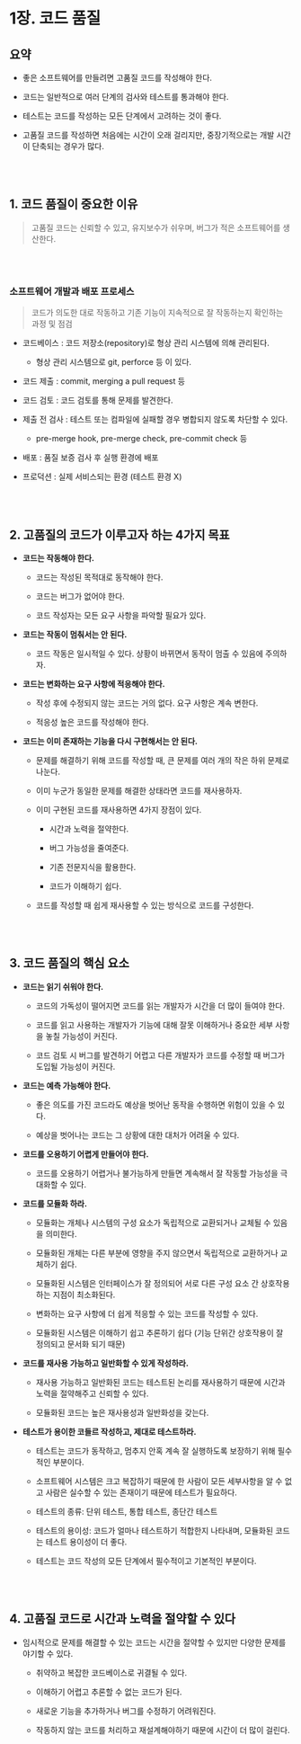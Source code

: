 # 1장. 코드 품질

## 요약

* 좋은 소프트웨어를 만들려면 고품질 코드를 작성해야 한다.


* 코드는 일반적으로 여러 단계의 검사와 테스트를 통과해야 한다.


* 테스트는 코드를 작성하는 모든 단계에서 고려하는 것이 좋다.


* 고품질 코드를 작성하면 처음에는 시간이 오래 걸리지만, 중장기적으로는 개발 시간이 단축되는 경우가 많다.

<br><br>

## 1. 코드 품질이 중요한 이유
> 고품질 코드는 신뢰할 수 있고, 유지보수가 쉬우며, 버그가 적은 소프트웨어를 생산한다.

<br><br>

### 소프트웨어 개발과 배포 프로세스
> 코드가 의도한 대로 작동하고 기존 기능이 지속적으로 잘 작동하는지 확인하는 과정 및 점검

* 코드베이스 : 코드 저장소(repository)로 형상 관리 시스템에 의해 관리된다.

  * 형상 관리 시스템으로 git, perforce 등 이 있다.


* 코드 제출 : commit, merging a pull request 등


* 코드 검토 : 코드 검토를 통해 문제를 발견한다.


* 제출 전 검사 : 테스트 또는 컴파일에 실패할 경우 병합되지 않도록 차단할 수 있다.
  * pre-merge hook, pre-merge check, pre-commit check 등


* 배포 : 품질 보증 검사 후 실행 환경에 배포  


* 프로덕션 : 실제 서비스되는 환경 (테스트 환경 X)  


<br><br>

## 2. 고품질의 코드가 이루고자 하는 4가지 목표

* **코드는 작동해야 한다.**

  * 코드는 작성된 목적대로 동작해야 한다.
  
  * 코드는 버그가 없어야 한다.
  
  * 코드 작성자는 모든 요구 사항을 파악할 필요가 있다.


* **코드는 작동이 멈춰서는 안 된다.**

  * 코드 작동은 일시적일 수 있다. 상황이 바뀌면서 동작이 멈출 수 있음에 주의하자.


* **코드는 변화하는 요구 사항에 적응해야 한다.**

  * 작성 후에 수정되지 않는 코드는 거의 없다. 요구 사항은 계속 변한다.
  
  * 적응성 높은 코드를 작성해야 한다.

  
* **코드는 이미 존재하는 기능을 다시 구현해서는 안 된다.**
  
  * 문제를 해결하기 위해 코드를 작성할 때, 큰 문제를 여러 개의 작은 하위 문제로 나눈다.

  * 이미 누군가 동일한 문제를 해결한 상태라면 코드를 재사용하자.

  * 이미 구현된 코드를 재사용하면 4가지 장점이 있다.
    
    * 시간과 노력을 절약한다.
    
    * 버그 가능성을 줄여준다.
    
    * 기존 전문지식을 활용한다.
    
    * 코드가 이해하기 쉽다.
  
  * 코드를 작성할 때 쉽게 재사용할 수 있는 방식으로 코드를 구성한다.


<br><br>

## 3. 코드 품질의 핵심 요소

* **코드는 읽기 쉬워야 한다.**

  * 코드의 가독성이 떨어지면 코드를 읽는 개발자가 시간을 더 많이 들여야 한다.
  
  * 코드를 읽고 사용하는 개발자가 기능에 대해 잘못 이해하거나 중요한 세부 사항을 놓칠 가능성이 커진다.
  
  * 코드 검토 시 버그를 발견하기 어렵고 다른 개발자가 코드를 수정할 때 버그가 도입될 가능성이 커진다.


* **코드는 예측 가능해야 한다.**
 
  * 좋은 의도를 가진 코드라도 예상을 벗어난 동작을 수행하면 위험이 있을 수 있다.

  * 예상을 벗어나는 코드는 그 상황에 대한 대처가 어려울 수 있다.


* **코드를 오용하기 어렵게 만들어야 한다.**

  * 코드를 오용하기 어렵거나 불가능하게 만들면 계속해서 잘 작동할 가능성을 극대화할 수 있다.   


* **코드를 모듈화 하라.**
  
  * 모듈화는 개체나 시스템의 구성 요소가 독립적으로 교환되거나 교체될 수 있음을 의미한다.
  
  * 모듈화된 개체는 다른 부분에 영향을 주지 않으면서 독립적으로 교환하거나 교체하기 쉽다.
  
  * 모듈화된 시스템은 인터페이스가 잘 정의되어 서로 다른 구성 요소 간 상호작용하는 지점이 최소화된다.
  
  * 변화하는 요구 사항에 더 쉽게 적응할 수 있는 코드를 작성할 수 있다.
  
  * 모듈화된 시스템은 이해하기 쉽고 추론하기 쉽다 (기능 단위간 상호작용이 잘 정의되고 문서화 되기 때문)


* **코드를 재사용 가능하고 일반화할 수 있게 작성하라.**

  * 재사용 가능하고 일반화된 코드는 테스트된 논리를 재사용하기 때문에 시간과 노력을 절약해주고 신뢰할 수 있다.
  
  * 모듈화된 코드는 높은 재사용성과 일반화성을 갖는다.


* **테스트가 용이한 코들르 작성하고, 제대로 테스트하라.**

  * 테스트는 코드가 동작하고, 멈추지 안혹 계속 잘 실행하도록 보장하기 위해 필수적인 부분이다.
  
  * 소프트웨어 시스템은 크고 복잡하기 때문에 한 사람이 모든 세부사항을 알 수 없고 사람은 실수할 수 있는 존재이기 때문에 테스트가 필요하다.
  
  * 테스트의 종류: 단위 테스트, 통합 테스트, 종단간 테스트
  
  * 테스트의 용이성: 코드가 얼마나 테스트하기 적합한지 나타내며, 모듈화된 코드는 테스트 용이성이 더 좋다.
  
  * 테스트는 코드 작성의 모든 단계에서 필수적이고 기본적인 부분이다.


<br><br>

## 4. 고품질 코드로 시간과 노력을 절약할 수 있다

* 임시적으로 문제를 해결할 수 있는 코드는 시간을 절약할 수 있지만 다양한 문제를 야기할 수 있다.
  
  * 취약하고 복잡한 코드베이스로 귀결될 수 있다.
  
  * 이해하기 어렵고 추론할 수 없는 코드가 된다.
  
  * 새로운 기능을 추가하거나 버그를 수정하기 어려워진다.
  
  * 작동하지 않는 코드를 처리하고 재설계해야하기 때문에 시간이 더 많이 걸린다.
